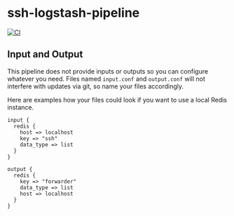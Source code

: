 # ssh-logstash-pipeline

[![CI](https://github.com/netways/ssh-logstash-pipeline/workflows/Logstash%20Syntax/badge.svg?event=push)](https://github.com/netways/ssh-logstash-pipeline/actions?query=workflow%3A%22Logstash+Syntax%22)

## Input and Output

This pipeline does not provide inputs or outputs so you can configure whatever you need. Files named `input.conf` and `output.conf` will not interfere with updates via git, so name your files accordingly.

Here are examples how your files could look if you want to use a local Redis instance.

```
input {
  redis {
    host => localhost
    key => "ssh"
    data_type => list
  }
}

output {
  redis {
    key => "forwarder"
    data_type => list
    host => localhost
  }
}
```
